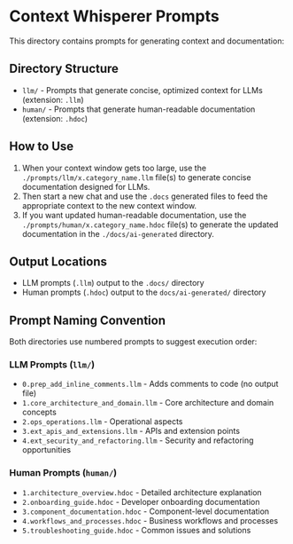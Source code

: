 # Context Whisperer Prompts

This directory contains prompts for generating context and documentation:

## Directory Structure

- `llm/` - Prompts that generate concise, optimized context for LLMs (extension: `.llm`)
- `human/` - Prompts that generate human-readable documentation (extension: `.hdoc`)

## How to Use

1. When your context window gets too large, use the `./prompts/llm/x.category_name.llm` file(s) to generate concise documentation designed for LLMs.
2. Then start a new chat and use the `.docs` generated files to feed the appropriate context to the new context window.
3. If you want updated human-readable documentation, use the `./prompts/human/x.category_name.hdoc` file(s) to generate the updated documentation in the `./docs/ai-generated` directory.

## Output Locations

- LLM prompts (`.llm`) output to the `.docs/` directory
- Human prompts (`.hdoc`) output to the `docs/ai-generated/` directory

## Prompt Naming Convention

Both directories use numbered prompts to suggest execution order:

### LLM Prompts (`llm/`)
- `0.prep_add_inline_comments.llm` - Adds comments to code (no output file)
- `1.core_architecture_and_domain.llm` - Core architecture and domain concepts
- `2.ops_operations.llm` - Operational aspects
- `3.ext_apis_and_extensions.llm` - APIs and extension points
- `4.ext_security_and_refactoring.llm` - Security and refactoring opportunities

### Human Prompts (`human/`)
- `1.architecture_overview.hdoc` - Detailed architecture explanation
- `2.onboarding_guide.hdoc` - Developer onboarding documentation
- `3.component_documentation.hdoc` - Component-level documentation
- `4.workflows_and_processes.hdoc` - Business workflows and processes
- `5.troubleshooting_guide.hdoc` - Common issues and solutions 